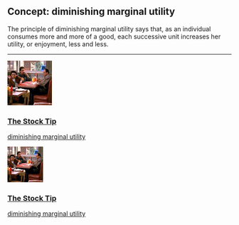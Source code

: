 ## Concept: diminishing marginal utility

The principle of diminishing marginal utility says that, as an individual consumes more and more of a good, each successive unit increases her utility, or enjoyment, less and less.

<hr>
<div class="clip-listing">
<img src="media/icons/stock_tip_clip2.jpg" alt="The Stock Tip icon">

### [The Stock Tip](/clip/5/)

[diminishing marginal utility](/concept/diminishing-marginal-utility/)
</div>

<div class="clip-listing">
<img src="media/icons/stock_tip_clip2_.jpg" alt="The Stock Tip icon">

### [The Stock Tip](/clip/41/)

[diminishing marginal utility](/concept/diminishing-marginal-utility/)
</div>

